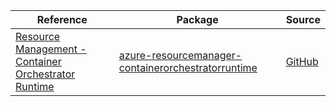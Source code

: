 | Reference | Package | Source |
|---|---|---|
|[Resource Management - Container Orchestrator Runtime](resourcemanager-containerorchestratorruntime-readme.md)|[azure-resourcemanager-containerorchestratorruntime](https://repo1.maven.org/maven2/com/azure/resourcemanager/azure-resourcemanager-containerorchestratorruntime)|[GitHub](https://github.com/Azure/azure-sdk-for-java/blob/main/sdk/containerorchestratorruntime/azure-resourcemanager-containerorchestratorruntime)|
